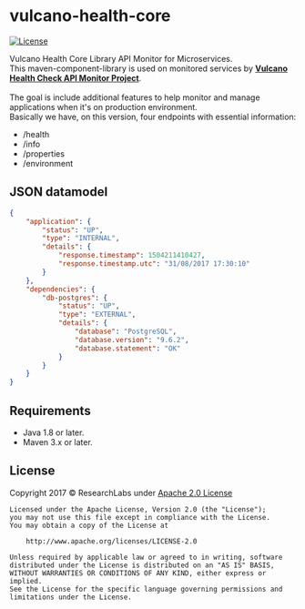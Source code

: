 # vulcano-health-core

[![License](https://img.shields.io/badge/License-Apache%202.0-blue.svg)](https://opensource.org/licenses/Apache-2.0)

Vulcano Health Core Library API Monitor for Microservices.<br>
This maven-component-library is used on monitored services by <b>[Vulcano Health Check API Monitor Project](https://github.com/ryanpadilha/vulcano-health-check-monitor)</b>.<br><br>
The goal is include additional features to help monitor and manage applications when it's on production environment.<br>
Basically we have, on this version, four endpoints with essential information:

- /health
- /info
- /properties
- /environment

## JSON datamodel

```json
{
    "application": {
        "status": "UP",
        "type": "INTERNAL",
        "details": {
            "response.timestamp": 1504211410427,
            "response.timestamp.utc": "31/08/2017 17:30:10"
        }
    },
    "dependencies": {
        "db-postgres": {
            "status": "UP",
            "type": "EXTERNAL",
            "details": {
                "database": "PostgreSQL",
                "database.version": "9.6.2",
                "database.statement": "OK"
            }
        }
    }
}
```

## Requirements

- Java 1.8 or later.
- Maven 3.x or later.

## License

Copyright 2017 © ResearchLabs under [Apache 2.0 License](http://www.apache.org/licenses/LICENSE-2.0)

```
Licensed under the Apache License, Version 2.0 (the "License");
you may not use this file except in compliance with the License.
You may obtain a copy of the License at

    http://www.apache.org/licenses/LICENSE-2.0

Unless required by applicable law or agreed to in writing, software
distributed under the License is distributed on an "AS IS" BASIS,
WITHOUT WARRANTIES OR CONDITIONS OF ANY KIND, either express or implied.
See the License for the specific language governing permissions and
limitations under the License.
```
